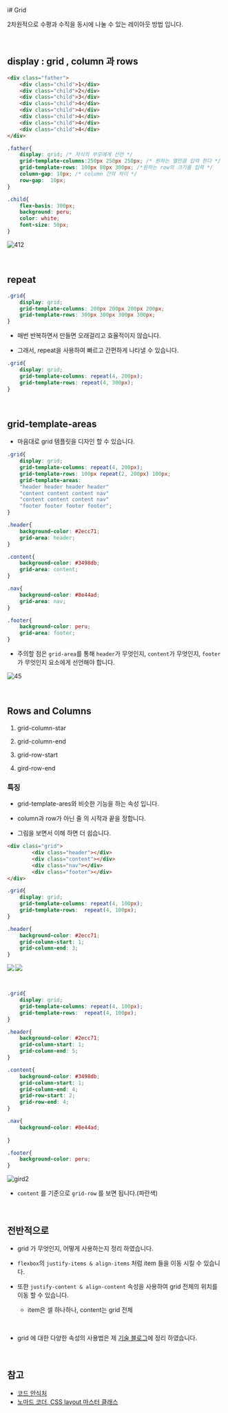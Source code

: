i# Grid

2차원적으로 수평과 수직을 동시에 나눌 수 있는 레이아웃 방법 입니다.

<br>

## display : grid , column 과 rows

```html
<div class="father"> 
    <div class="child">1</div>
    <div class="child">2</div>
    <div class="child">3</div>
    <div class="child">4</div>
    <div class="child">4</div>
    <div class="child">4</div>
    <div class="child">4</div>
    <div class="child">4</div>
</div>
```
```css
.father{
    display: grid; /* 자식의 부모에게 선언 */
    grid-template-columns:250px 250px 250px; /* 원하는 열만큼 입력 한다 */
    grid-template-rows: 100px 80px 300px; /*원하는 row의 크기를 입력 */
    column-gap: 10px; /* column 간의 차이 */
    row-gap:  10px; 
}

.child{
    flex-basis: 300px;
    background: peru;
    color: white;
    font-size: 50px;
}
```
![412](https://user-images.githubusercontent.com/87301268/158549535-5ef85ad4-d977-45af-8a24-1b5cc3c17d53.jpg)

<br>

## repeat
```css
.grid{
    display: grid;
    grid-template-columns: 200px 200px 200px 200px;
    grid-template-rows: 300px 300px 300px 300px;
}
```
- 매번 반복하면서 만들면 오래걸리고 효율적이지 않습니다.

- 그래서, repeat을 사용하여 빠르고 간편하게 나타낼 수 있습니다.

```css
.grid{
    display: grid;
    grid-template-columns: repeat(4, 200px);
    grid-template-rows: repeat(4, 300px);
}
```

<br>

##  grid-template-areas

- 마음대로 grid 템플릿을 디자인 할 수 있습니다.

```css
.grid{
    display: grid;
    grid-template-columns: repeat(4, 200px);
    grid-template-rows: 100px repeat(2, 200px) 100px;
    grid-template-areas: 
    "header header header header"
    "content content content nav"
    "content content content nav"
    "footer footer footer footer";
}

.header{
    background-color: #2ecc71;
    grid-area: header; 
}

.content{
    background-color: #3498db;
    grid-area: content;
}

.nav{
    background-color: #8e44ad;
    grid-area: nav;
}

.footer{
    background-color: peru;
    grid-area: footer;
}
```
- 주의할 점은 `grid-area`를 통해 `header`가 무엇인지, `content`가 무엇인지, `footer`가 무엇인지 요소에게 선언해야 합니다.

![45](https://user-images.githubusercontent.com/87301268/158550706-fd6bf0f9-158d-42bb-a582-926d5366d59e.jpg)

<br>

## Rows and Columns

1. grid-column-star
2. grid-column-end
3. grid-row-start

4. gird-row-end

### 특징 
- grid-template-ares와 비슷한 기능을 하는 속성 입니다.
- column과 row가 아닌 줄 의 시작과 끝을 정합니다.

- 그림을 보면서 이해 하면 더 쉽습니다.

```html
<div class="grid">
        <div class="header"></div>
        <div class="content"></div>
        <div class="nav"></div>
        <div class="footer"></div>
</div>
```
```css
.grid{
    display: grid;
    grid-template-columns: repeat(4, 100px);
    grid-template-rows:  repeat(4, 100px);
}

.header{
    background-color: #2ecc71;
    grid-column-start: 1;
    grid-column-end: 3;
}
```
<img align="left"  src="https://user-images.githubusercontent.com/87301268/158552005-d7f0156d-33f9-44ee-9d70-ce07b123048d.jpg"></img>


<img align="center" src="https://user-images.githubusercontent.com/87301268/158552127-984620b8-55bf-4800-8b74-0640cf733116.jpg"></img>


<br>

```css
.grid{
    display: grid;
    grid-template-columns: repeat(4, 100px);
    grid-template-rows:  repeat(4, 100px);
}

.header{
    background-color: #2ecc71;
    grid-column-start: 1;
    grid-column-end: 5;
}

.content{
    background-color: #3498db;
    grid-column-start: 1;
    grid-column-end: 4;
    grid-row-start: 2;
    grid-row-end: 4;
}

.nav{
    background-color: #8e44ad;
   
}

.footer{
    background-color: peru;
}
```
![gird2](https://user-images.githubusercontent.com/87301268/158554141-c2672ffc-0320-4a0b-9378-80a1c0c9346d.jpg)

- `content` 를 기준으로 `grid-row` 를 보면 됩니다.(파란색)

<br>

## 전반적으로
- grid 가 무엇인지, 어떻게 사용하는지 정리 하였습니다.

- `flexbox`의 `justify-items & align-items` 처럼 item 들을 이동 시킬 수 있습니다.
- 또한 `justify-content & align-content` 속성을 사용하여 grid 전체의 위치를 이동 할 수 있습니다. 

    - item은 셀 하나하나, content는 grid 전체

<br>

- grid 에 대한 다양한 속성의 사용법은 제 [기술 블로그](https://blog.naver.com/x7788/222577489812)에 정리 하였습니다.

<br>

## 참고
- [코드 안식처](https://blog.naver.com/x7788/222577489812)
- [노마드 코더, CSS layout 마스터 클래스](https://nomadcoders.co/css-layout-masterclass/lobby)